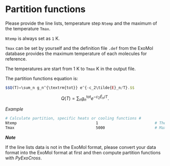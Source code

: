 # Partition functions

Please provide the line lists, temperature step `Ntemp` and the maximum of the temperature `Tmax`.

`Ntemp` is always set as `1` K.

`Tmax` can be set by yourself and the definition file `.def` from the ExoMol database provides the maximum temperature of each molecules for reference.

The temperatures are start from 1 K to `Tmax` K in the output file.

The partition functions equation is:

```javascript
$$Q(T)=\sum_n g_n^{\textrm{tot}} e^{-c_2\tilde{E}_n/T}.$$
```

$$
Q(T)=\sum_n g_n^{\textrm{tot}} e^{-c_2\tilde{E}_n/T}.
$$

*Example*

```bash
# Calculate partition, specific heats or cooling functions #
Ntemp                                   1                         # The number of temperature steps
Tmax                                    5000                      # Maximal temperature in K 
```

***Note***

If the line lists data is not in the ExoMol format, please convert your data  format into the ExoMol format at first and then compute partition functions with *PyExoCross*.
